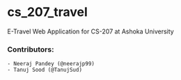 # cs_207_travel
E-Travel Web Application for CS-207 at Ashoka University

### Contributors: 
	- Neeraj Pandey (@neerajp99)
	- Tanuj Sood (@TanujSud)
